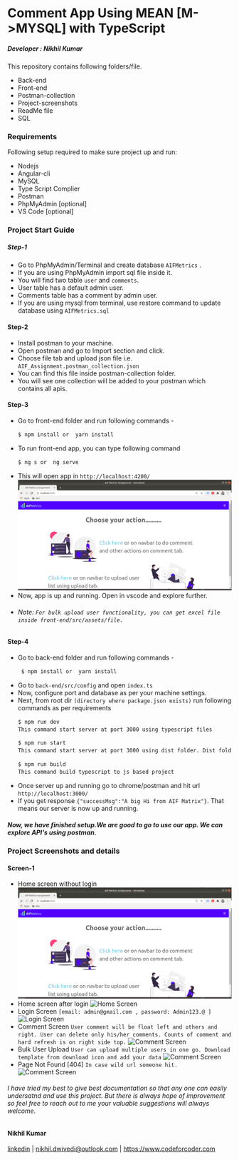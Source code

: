 # Comment App Using MEAN [M->MYSQL] with TypeScript
##### _Developer : Nikhil Kumar_
This repository contains following folders/file. 
  - Back-end
  - Front-end
  - Postman-collection
  - Project-screenshots
  - ReadMe file 
  - SQL
### Requirements 
Following setup required to make sure project up and run:
  - Nodejs 
  - Angular-cli
  - MySQL
  - Type Script Complier
  - Postman
  - PhpMyAdmin [optional]
  - VS Code [optional]


### Project Start Guide
##### Step-1
- Go to PhpMyAdmin/Terminal and create database `AIFMetrics` .
- If you are using PhpMyAdmin import sql file inside it. 
- You will find two table `user` and `comments`.
- User table has a default admin user. 
- Comments table has a comment by admin user.
- If you are using mysql from terminal, use restore command to update database using `AIFMetrics.sql`
#### Step-2
- Install postman to your machine.
- Open postman and go to Import section and click.
- Choose file tab and upload json file i.e. `AIF_Assignment.postman_collection.json`
- You can find this file inside postman-collection folder.
- You will see one collection will be added to your postman which contains all apis.
#### Step-3
- Go to front-end folder and run following commands -
    ```sh
    $ npm install or  yarn install
    ```
- To run front-end app, you can  type following  command
    ```sh
    $ ng s or  ng serve
    ```
- This will open app in `http://localhost:4200/`
![Home Screen](https://raw.githubusercontent.com/NikhilKrDwivedi/AIF_Metrics_Assignment/master/project-screenshots/1.home_without_login.png)
- Now, app is up and running. Open in vscode and explore further.
- ###### Note: `For bulk upload user functionality, you can get excel file inside front-end/src/assets/file. `

#### Step-4
-  Go to back-end folder and run following commands  -
   ```sh
    $ npm install or  yarn install
    ```
- Go to `back-end/src/config` and open `index.ts`
- Now, configure port and database as per your machine settings.
- Next, from root dir `(directory where package.json exists)` run following commands as per requirements
    ```sh
    $ npm run dev
    This command start server at port 3000 using typescript files
    ```
     ```sh
    $ npm run start
    This command start server at port 3000 using dist folder. Dist folder generates when we build typescript project to js based project using tsc complier
    ```
    ```sh
    $ npm run build
    This command build typescript to js based project 
    ```
- Once server up and running go to chrome/postman and hit url `http://localhost:3000/` 
- If you get response `{"successMsg":"A big Hi from AIF Matrix"}`. That means our server is now up and running.
    
##### Now, we have finished setup.We are good to go to use our app. We can explore API's using postman.

### Project Screenshots and details
#### Screen-1
- Home screen without login
![Home Screen](https://raw.githubusercontent.com/NikhilKrDwivedi/AIF_Metrics_Assignment/master/project-screenshots/1.home_without_login.png)
- Home screen after login
![Home Screen](https://raw.githubusercontent.com/NikhilKrDwivedi/AIF_Metrics_Assignment/master/project-screenshots/2.home_with_login.png)
- Login Screen `[email: admin@gmail.com , password: Admin123.@ ]`
![Login Screen](https://raw.githubusercontent.com/NikhilKrDwivedi/AIF_Metrics_Assignment/master/project-screenshots/3.login_screen.png)
- Comment Screen `User comment will be float left and others and right. User can delete only his/her comments. Counts of comment and hard refresh is on right side top.`
![Comment Screen](https://raw.githubusercontent.com/NikhilKrDwivedi/AIF_Metrics_Assignment/master/project-screenshots/4.comment_window.png)
- Bulk User Upload `User can upload multiple users in one go. Download template from download icon and add your data`
![Comment Screen](https://raw.githubusercontent.com/NikhilKrDwivedi/AIF_Metrics_Assignment/master/project-screenshots/5.bulk_user_upload.png)
- Page Not Found [404] `In case wild url someone hit. `
![Comment Screen](https://raw.githubusercontent.com/NikhilKrDwivedi/AIF_Metrics_Assignment/master/project-screenshots/6.page_not_found.png)



###### I have tried my best to give best documentation so that any one can easily undersatnd and use this project. But there is always hope of improvement so feel free to reach out to me your valuable suggestions will always welcome. 


#### Nikhil Kumar
[linkedin](https://www.linkedin.com/in/nikhilkrdwivedi/) | nikhil.dwivedi@outlook.com | https://www.codeforcoder.com

